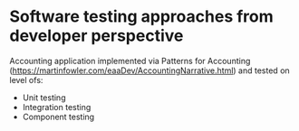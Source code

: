 # Software testing approaches from developer perspective

Accounting application implemented via Patterns for Accounting (https://martinfowler.com/eaaDev/AccountingNarrative.html)
and tested on level ofs:
* Unit testing
* Integration testing
* Component testing

